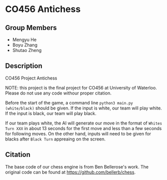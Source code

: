 # CO456 Antichess

## Group Members

- Mengyu He
- Boyu Zhang
- Shutao Zheng

## Description

CO456 Project Antichess

NOTE: this project is the final project for CO456 at University of Waterloo. Please do not use any code withour proper citation.

Before the start of the game, a command line ```python3 main.py (white/black)``` should be given. If the input is white, our team will play white. If the input is black, our team will play black.

If our team plays white, the AI will generate our move in the format of ```Whites Turn XXX``` in about 13 seconds for the first move and less than a few seconds for following moves. On the other hand, inputs will need to be given for blacks after ```Black Turn``` appreaing on the screen. 

## Citation

The base code of our chess engine is from Ben Bellerose's work. The original code can be found at https://github.com/bellerb/chess.
